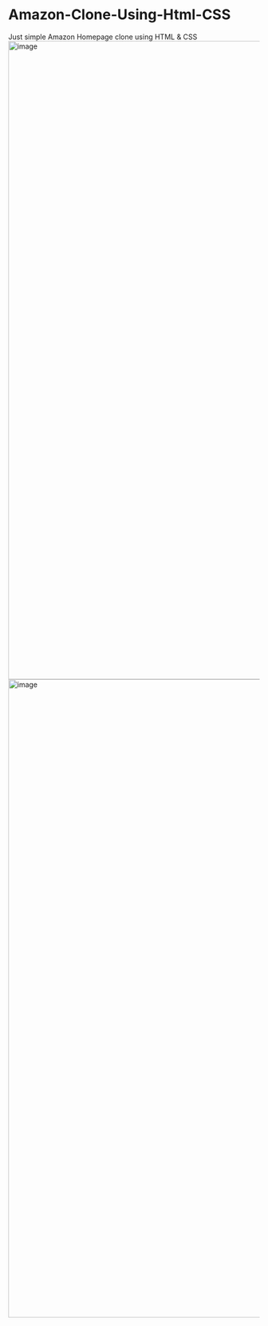 # Amazon-Clone-Using-Html-CSS
Just simple Amazon Homepage clone using HTML &amp; CSS
<img width="1280" alt="image" src="https://github.com/DeMoN-7/Amazon-Clone-Using-Html-CSS/assets/91491358/5d9d449b-5eaf-451c-9ec3-fd9725789714">
<img width="1280" alt="image" src="https://github.com/DeMoN-7/Amazon-Clone-Using-Html-CSS/assets/91491358/1ee01c7f-f05d-4bee-8cc8-ca2d547a6a91">
